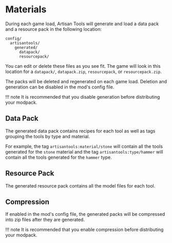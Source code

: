 # Materials

During each game load, Artisan Tools will generate and load a data pack and a resource pack in the following location:

```
config/
  artisantools/
    generated/
      datapack/
      resourcepack/
```

You can edit or delete these files as you see fit. The game will look in this location for a `datapack/`, `datapack.zip`, `resourcepack`, or `resourcepack.zip`.

The packs will be deleted and regenerated on each game load. Deletion and generation can be disabled in the mod's config file.

!!! note
    It is recommended that you disable generation before distributing your modpack.

## Data Pack

The generated data pack contains recipes for each tool as well as tags grouping the tools by type and material.

For example, the tag `artisantools:material/stone` will contain all the tools generated for the `stone` material and the tag `artisantools:type/hammer` will contain all the tools generated for the `hammer` type.

## Resource Pack

The generated resource pack contains all the model files for each tool.

## Compression

If enabled in the mod's config file, the generated packs will be compressed into zip files after they are generated.

!!! note
    It is recommended that you enable compression before distributing your modpack.